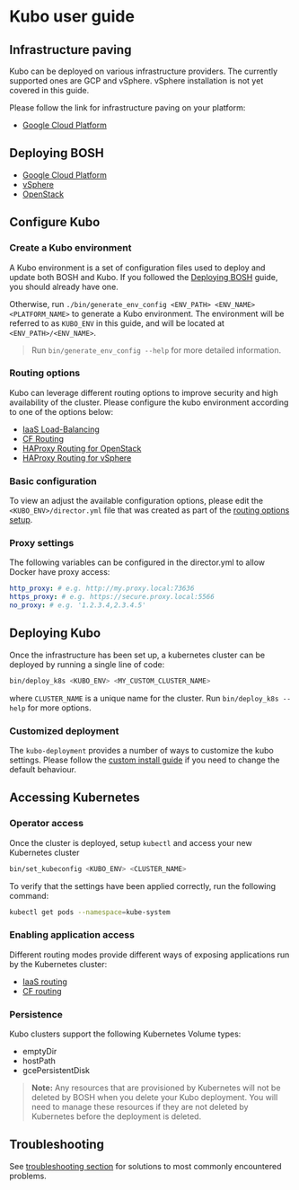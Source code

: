 # Kubo user guide

## Infrastructure paving
Kubo can be deployed on various infrastructure providers. The currently supported ones
are GCP and vSphere. vSphere installation is not yet covered in this guide.

Please follow the link for infrastructure paving on your platform:
- [Google Cloud Platform](platforms/gcp/paving.md)

## Deploying BOSH

- [Google Cloud Platform](platforms/gcp/install-bosh.md)
- [vSphere](platforms/vsphere/install-bosh.md)
- [OpenStack](platforms/openstack/install-bosh.md)

## Configure Kubo

### Create a Kubo environment

A Kubo environment is a set of configuration files used to deploy and update
both BOSH and Kubo. If you followed the [Deploying BOSH](#deploying-bosh)
guide, you should already have one.

Otherwise, run `./bin/generate_env_config <ENV_PATH> <ENV_NAME> <PLATFORM_NAME>`
to generate a Kubo environment. The environment will be referred to as `KUBO_ENV` 
in this guide, and will be located at `<ENV_PATH>/<ENV_NAME>`.

> Run `bin/generate_env_config --help` for more detailed information.

### Routing options

Kubo can leverage different routing options to improve security and high
availability of the cluster. Please configure the kubo environment according
to one of the options below:

- [IaaS Load-Balancing](routing/gcp/load-balancing.md)
- [CF Routing](routing/cf.md)
- [HAProxy Routing for OpenStack](routing/openstack/haproxy-routing.md)
- [HAProxy Routing for vSphere](routing/vsphere/haproxy-routing.md)

### Basic configuration

To view an adjust the available configuration options, please edit the `<KUBO_ENV>/director.yml` file that
was created as part of the [routing options setup](#create-a-kubo-environment).

### Proxy settings

The following variables can be configured in the director.yml to allow Docker have proxy access:

```yaml
http_proxy: # e.g. http://my.proxy.local:73636
https_proxy: # e.g. https://secure.proxy.local:5566
no_proxy: # e.g. '1.2.3.4,2.3.4.5'
```

## Deploying Kubo

Once the infrastructure has been set up, a kubernetes cluster can be deployed by running a single line of code:

   ```bash
   bin/deploy_k8s <KUBO_ENV> <MY_CUSTOM_CLUSTER_NAME>
   ```

where `CLUSTER_NAME` is a unique name for the cluster. Run `bin/deploy_k8s --help` for more options.

### Customized deployment

The `kubo-deployment` provides a number of ways to customize the kubo settings. Please follow the
[custom install guide](customized-kubo-installation.md) if you need to change the default behaviour.

## Accessing Kubernetes


### Operator access
Once the cluster is deployed, setup `kubectl` and access your new Kubernetes cluster

   ```bash
   bin/set_kubeconfig <KUBO_ENV> <CLUSTER_NAME>
   ```

To verify that the settings have been applied correctly, run the following command:

   ```bash
   kubectl get pods --namespace=kube-system
   ```

### Enabling application access

Different routing modes provide different ways of exposing applications run by the Kubernetes cluster:

- [IaaS routing](./routing/exposing-apps.md)
- [CF routing](./routing/cf-apps.md)

### Persistence

Kubo clusters support the following Kubernetes Volume types:
- emptyDir
- hostPath
- gcePersistentDisk

> **Note:** Any resources that are provisioned by Kubernetes will not be deleted by BOSH when you delete your Kubo deployment. You will need to manage these resources if they are not deleted by Kubernetes before the deployment is deleted.

## Troubleshooting

See [troubleshooting section](troubleshooting.md) for solutions to most commonly encountered problems.
